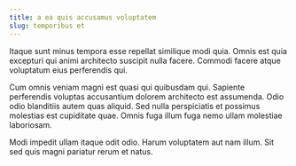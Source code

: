 ```yaml
---
title: a ea quis accusamus voluptatem
slug: temporibus et
---
```


Itaque sunt minus tempora esse repellat similique modi quia. Omnis est quia excepturi qui animi architecto suscipit nulla facere. Commodi facere atque voluptatum eius perferendis qui.

Cum omnis veniam magni est quasi qui quibusdam qui. Sapiente perferendis voluptas accusantium dolorem architecto est assumenda. Odio odio blanditiis autem quas aliquid. Sed nulla perspiciatis et possimus molestias est cupiditate quae. Omnis fuga illum fuga nemo ullam molestiae laboriosam.

Modi impedit ullam itaque odit odio. Harum voluptatem aut nam illum. Sit sed quis magni pariatur rerum et natus.

